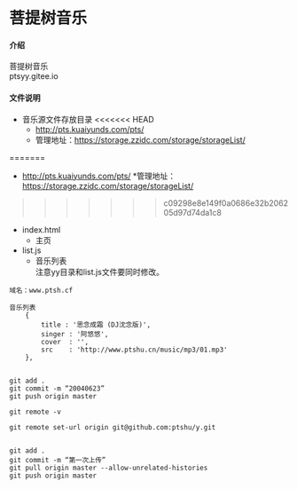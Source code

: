 # 菩提树音乐
#### 介绍
菩提树音乐  
ptsyy.gitee.io  
#### 文件说明
* 音乐源文件存放目录
<<<<<<< HEAD
  * http://pts.kuaiyunds.com/pts/  
  * 管理地址：https://storage.zzidc.com/storage/storageList/ 

=======
  * http://pts.kuaiyunds.com/pts/
  *管理地址：https://storage.zzidc.com/storage/storageList/
>>>>>>> c09298e8e149f0a0686e32b206205d97d74da1c8
* index.html
  * 主页  
* list.js
  * 音乐列表  
  注意yy目录和list.js文件要同时修改。


```
域名：www.ptsh.cf

音乐列表
	{
		title : '思念成霜 (DJ沈念版)',
		singer : '阿悠悠',
		cover  : '',
		src    : 'http://www.ptshu.cn/music/mp3/01.mp3'
	},
```

```

git add .
git commit -m “20040623”
git push origin master

git remote -v

git remote set-url origin git@github.com:ptshu/y.git


git add .
git commit -m “第一次上传”
git pull origin master --allow-unrelated-histories
git push origin master

```
